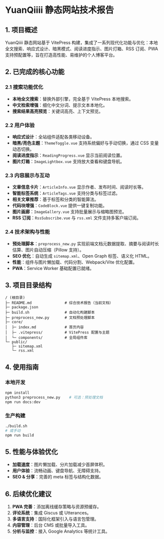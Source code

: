 # YuanQiiii 静态网站技术报告

## 1. 项目概述
YuanQiiii 静态网站基于 VitePress 构建，集成了一系列现代化功能与优化：本地全文搜索、响应式设计、暗黑模式、阅读进度指示、图片灯箱、RSS 订阅、PWA 支持预配置等，旨在打造高性能、易维护的个人博客平台。

## 2. 已完成的核心功能

### 2.1 搜索功能优化
- **本地全文搜索**：替换外部引擎，完全基于 VitePress 本地搜索。
- **中文检索增强**：细化中文分词、提示文本本地化。
- **搜索结果高亮预览**：关键词高亮、上下文预览。

### 2.2 用户体验
- **响应式设计**：全站组件适配各类移动设备。
- **暗黑/亮色主题**：`ThemeToggle.vue` 支持系统偏好与手动切换，通过 CSS 变量动态切换。
- **阅读进度指示**：`ReadingProgress.vue` 显示当前阅读位置。
- **图片灯箱**：`ImageLightbox.vue` 支持放大查看和键盘导航。

### 2.3 内容展示与互动
- **文章信息卡片**：`ArticleInfo.vue` 显示作者、发布时间、阅读时长等。
- **智能标签系统**：`ArticleTags.vue` 支持分类与标签过滤。
- **相关文章推荐**：基于标签和分类的智能算法。
- **代码块增强**：`CodeBlock.vue` 提供一键复制功能。
- **图片画廊**：`ImageGallery.vue` 支持批量展示与缩略图预览。
- **RSS 订阅**：`RssSubscribe.vue` 与 `rss.xml` 文件支持多客户端订阅。

### 2.4 技术架构与性能
- **预处理脚本**：`preprocess_new.py` 实现前端文档元数据提取、摘要与阅读时长估算、图片自动压缩（Pillow 支持）。
- **SEO 优化**：自动生成 `sitemap.xml`、Open Graph 标签、语义化 HTML。
- **性能**：组件与图片懒加载、代码分割、Webpack/Vite 优化配置。
- **PWA**：Service Worker 基础配置已就绪。

## 3. 项目目录结构
```
/ (根目录)
├─ README.md               # 综合技术报告（当前文档）
├─ package.json
├─ build.sh                # 自动化构建脚本
├─ preprocess_new.py       # 文档预处理脚本
├─ core/
│  ├─ index.md             # 首页内容
│  ├─ .vitepress/          # VitePress 配置与主题
│  └─ components/          # 全局组件库
└─ public/
   ├─ sitemap.xml
   └─ rss.xml
```

## 4. 使用指南
### 本地开发
```bash
npm install
python3 preprocess_new.py    # 可选：预处理文档
npm run docs:dev
```

### 生产构建
```bash
./build.sh
# 或手动
npm run build
```

## 5. 性能与体验优化
- **加载速度**：图片懒加载、分片加载减少首屏体积。
- **用户体验**：流畅动画、键盘导航、无障碍支持。
- **SEO & 分享**：完善的 meta 标签与结构化数据。

## 6. 后续优化建议
1. **PWA 完善**：添加离线缓存策略与资源预缓存。
2. **评论系统**：集成 Giscus 或 Utterances。
3. **多语言支持**：国际化框架引入与语言包管理。
4. **内容管理**：后台 CMS 或批量导入工具。
5. **分析与监控**：接入 Google Analytics 等统计工具。